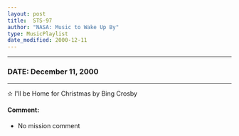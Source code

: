 ```yaml
---
layout: post
title:  STS-97
author: "NASA: Music to Wake Up By"
type: MusicPlaylist
date_modified: 2000-12-11
---
```


----
### DATE: December 11, 2000
----
✫ I'll be Home for Christmas by Bing Crosby

#### Comment:
* No mission comment
